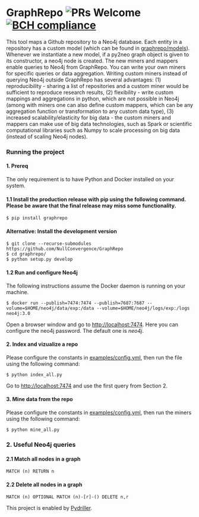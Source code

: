 # GraphRepo ![PRs Welcome](https://img.shields.io/badge/PRs-welcome-brightgreen.svg?style=flat-square) [![BCH compliance](https://bettercodehub.com/edge/badge/NullConvergence/GraphRepo?branch=develop)](https://bettercodehub.com/)

This tool maps a Github repository to a Neo4j database. Each entity in a repository has a custom model (which can be found in [graphrepo/models](https://github.com/NullConvergence/GraphRepo/tree/develop/graphrepo/models)).
Whenever we instantiate a new model, if a py2neo graph object is given to its constructor, a neo4j node is created.
The new miners and mappers enable queries to Neo4j from GraphRepo. You can write your own miners for specific queries or data aggregation. Writing custom miners instead of querying Neo4j outside GraphRepo has several advantages: (1) reproducibility - sharing a list of repositories and a custom miner would be sufficient to reproduce research results, (2) flexibility - write custom mappings and aggregations in python, which are not possible in Neo4j (among with miners one can also define custom mappers, which can be any aggregation function or transformation to any custom data type), (3) increased scalability/elasticity for big data - the custom miners and mappers can make use of big data technologies, such as Spark or scientific computational libraries such as Numpy to scale processing on big data (instead of scaling Neo4j nodes).

###  Running the project

#### 1. Prereq
The only requirement is to have Python and Docker installed on your system.

#### 1.1 Install the production release with pip using the following command. Please be aware that the final release may miss some functionality.

```
$ pip install graphrepo
```

#### Alternative: Install the development version
```
$ git clone --recurse-submodules https://github.com/NullConvergence/GraphRepo
$ cd graphrepo/
$ python setup.py develop
```


#### 1.2 Run and configure Neo4j

The following instructions assume the Docker daemon is running on your machine.

```
$ docker run --publish=7474:7474 --publish=7687:7687 --volume=$HOME/neo4j/data/exp:/data --volume=$HOME/neo4j/logs/exp:/logs neo4j:3.0
```

Open a browser window and go to [http://localhost:7474](http://localhost:7474). Here you can configure the neo4j password.
The default one is *neo4j*.



#### 2. Index and vizualize a repo

Please configure the constants in [examples/config.yml](https://github.com/NullConvergence/GraphRepo/blob/develop/examples/config.yml), then run the file using the
following command:

```
$ python index_all.py
```

Go to [http://localhost:7474](http://localhost:7474) and use the first query from Section 2.


#### 3. Mine data from the repo
Please configure the constants in [examples/config.yml](https://github.com/NullConvergence/GraphRepo/blob/develop/examples/config.yml), then run the miners using the
following command:

```
$ python mine_all.py
```




### 2. Useful Neo4j queries

#### 2.1 Match all nodes in a graph
```
MATCH (n) RETURN n
```


#### 2.2 Delete all nodes in a graph

```
MATCH (n) OPTIONAL MATCH (n)-[r]-() DELETE n,r
```



This project is enabled by [Pydriller](https://github.com/ishepard/pydriller).
